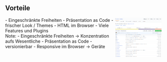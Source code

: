 ## <i class="fa fa-plus-circle" aria-hidden="true"></i> Vorteile
<div style="text-align: left; float: left; width: 70%">
- Eingeschränkte Freiheiten<!-- .element: class="fragment" -->
- Präsentation as Code<!-- .element: class="fragment" -->
- frischer Look / Themes<!-- .element: class="fragment" -->
- HTML im Browser<!-- .element: class="fragment" -->
- Viele Features und Plugins<!-- .element: class="fragment" -->
</div>
<div style="text-align: right; float: right;  width: 30%">
    <img width="500px" src="/media/github-revealjs.png " style="border: none;" />
</div>
Note:
- Eingeschränkte Freiheiten -> Konzentration aufs Wesentliche
- Präsentation as Code - versionierbar
- Responsive im Browser -> Geräte
